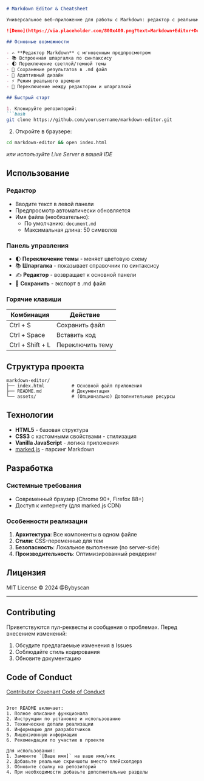 ```markdown
# Markdown Editor & Cheatsheet

Универсальное веб-приложение для работы с Markdown: редактор с реальным предпросмотром, шпаргалка по синтаксису и дополнительные функции.

![Demo](https://via.placeholder.com/800x400.png?text=Markdown+Editor+Demo)

## Основные возможности

- ✍️ **Редактор Markdown** с мгновенным предпросмотром
- 📚 Встроенная шпаргалка по синтаксису
- 🌓 Переключение светлой/темной темы
- 💾 Сохранение результатов в .md файл
- 📱 Адаптивный дизайн
- ⚡ Режим реального времени
- 🔄 Переключение между редактором и шпаргалкой

## Быстрый старт

1. Клонируйте репозиторий:
```bash
git clone https://github.com/yourusername/markdown-editor.git
```

2. Откройте в браузере:
```bash
cd markdown-editor && open index.html
```

*или используйте Live Server в вашей IDE*

## Использование

### Редактор
- Вводите текст в левой панели
- Предпросмотр автоматически обновляется
- Имя файла (необязательно):
  - По умолчанию: `document.md`
  - Максимальная длина: 50 символов

### Панель управления
- 🌓 **Переключение темы** - меняет цветовую схему
- 📚 **Шпаргалка** - показывает справочник по синтаксису
- ✍️ **Редактор** - возвращает к основной панели
- 💾 **Сохранить** - экспорт в .md файл

### Горячие клавиши
| Комбинация       | Действие               |
|------------------|------------------------|
| Ctrl + S         | Сохранить файл         |
| Ctrl + Space     | Вставить код           |
| Ctrl + Shift + L | Переключить тему       |

## Структура проекта

```
markdown-editor/
├── index.html          # Основной файл приложения
├── README.md           # Документация
└── assets/             # (Опционально) Дополнительные ресурсы
```

## Технологии

- **HTML5** - базовая структура
- **CSS3** с кастомными свойствами - стилизация
- **Vanilla JavaScript** - логика приложения
- [marked.js](https://marked.js.org/) - парсинг Markdown

## Разработка

### Системные требования
- Современный браузер (Chrome 90+, Firefox 88+)
- Доступ к интернету (для marked.js CDN)

### Особенности реализации
1. **Архитектура**: Все компоненты в одном файле
2. **Стили**: CSS-переменные для тем
3. **Безопасность**: Локальное выполнение (no server-side)
4. **Производительность**: Оптимизированный рендеринг

## Лицензия

MIT License © 2024 @Bybyscan

---

## Contributing

Приветствуются пул-реквесты и сообщения о проблемах. Перед внесением изменений:

1. Обсудите предлагаемые изменения в Issues
2. Соблюдайте стиль кодирования
3. Обновите документацию

## Code of Conduct

[Contributor Covenant Code of Conduct](https://www.contributor-covenant.org/)

```

Этот README включает:
1. Полное описание функционала
2. Инструкции по установке и использованию
3. Технические детали реализации
4. Информацию для разработчиков
5. Лицензионную информацию
6. Рекомендации по участию в проекте

Для использования:
1. Замените `[Ваше имя]` на ваше имя/ник
2. Добавьте реальные скриншоты вместо плейсхолдера
3. Обновите ссылку на репозиторий
4. При необходимости добавьте дополнительные разделы
